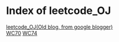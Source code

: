 # Index of leetcode_OJ

[leetcode_OJ(Old blog, from google blogger)](http://alfonshwu.blogspot.tw/2018/02/) <br />
[WC70](WC70.md)
[WC74](WC74.md)
